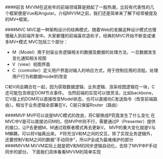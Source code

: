 ####前言
MVVM在这些年的前端领域算是掀起了一股热潮，比较有代表性的几个框架便是Vue和Angular。介绍MVVM之前，我们还是简单来了解下经常被提及的MV*框架。

####MVC
MVC是一种架构设计的经典模式，随着Web的发展这种设计模式也慢慢融入到前端开发中。大家都懂的前端喜欢造轮子，经典的MVC开始不断变成诸多MV*模式
MVC包括三个部分：
* M（Model）用于封装业务逻辑相关的数据及数据的处理方法，一旦数据发生变化通知相关视图
* V（view）视图界面
* C（controller）定义用户界面对输入的响应方式，用于控制应用的流程。处理用户行为和数据model的改变

C和V间会耦合在一起，因为获取数据逻辑、业务逻辑、渲染视图逻辑在一块，C还可能包含绑定DOM节点事件。
当然前端的实现可以很灵活，比如backbone，它V层上的DOM可以直接改变Model状态，也可以直接向C发送指令（改变前端路由）。相当于业务逻辑全部署在V，C层只保留Router（路由）

####MVP
MVP可以说是MVC模式的改良，将C替换成P究竟发生了什么变化
在MVC中V是可以直接访问M的，但MVP中则不行，需要通过P（Presenter）提供的接口，让P去更细M，M通过观察者模式再去更新V。
MVP的重大变化就是V与M解耦，可以将V抽离出来。
P将充当V和M之间的交互，除了实现业务逻辑外，还要控制V和M之间的数据“手动同步”，所以P会成为最难维护的部分
####MVVM
MVVM实际上就是把V和M的同步逻辑自动化，去除了MVP中P手动同步的部分。
下面我们具体看看MVVM的简单实现

